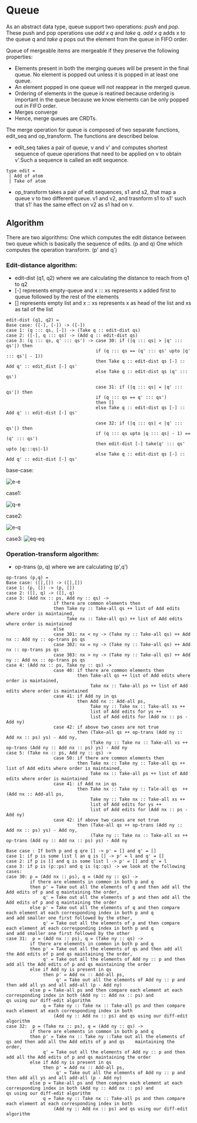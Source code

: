 # Queue 
As an abstract data type, queue support two operations: *_push_* and *_pop_*. These push and pop operations use *_add x q_* and 
*_take q_*. *_add x q_* adds x to the queue q and *_take q_* pops out the element from the queue in FIFO order. 

Queue of mergeable items are mergeable if they preserve the following properties:
* Elements present in both the merging queues will be present in the final queue. No element is popped out unless it is popped in at least one queue.
* An element popped in one queue will not reappear in the merged queue. 
* Ordering of elements in the queue is reatined because ordering is important in the queue because we know elements can be only popped out in FIFO order.
* Merges converge 
* Hence, merge queues are CRDTs.

The merge operation for queue is composed of two separate functions, edit_seq and op_transform. The functions are described below.
* edit_seq takes a pair of queue, v and v' and computes shortest sequence of queue operations that need to be applied on v to obtain v'.Such a sequence is called an edit sequence.
```
type edit =
 | Add of atom
 | Take of atom
 ```
* op_transform takes a pair of edit sequences, s1 and s2, that map a queue v to two different queue. v1 and v2, and trasnform s1 to s1' such that s1' has the same effect on v2 as s1 had on v.

## Algorithm 
There are two algorithms:
One which computes the edit distance between two queue which is basically the sequence of edits. (p and q)
One which computes the operation transform. (p' and q')

### Edit-distance algorithm:
* edit-dist (q1, q2) where we are calculating the distance to reach from q1 to q2
* [-] represents empty-queue and x ::: xs represents x added first to queue followed by the rest of the elements
* [] represents empty list and x :: xs represents x as head of the list and xs as tail of the list
```
edit-dist (q1, q2) =
Base case: ([-], [-]) -> ([-])
case 1: (q ::: qs, [-]) -> (Take q :: edit-dist qs)
case 2: ([-], q ::: qs) -> (Add q :: edit-dist qs) 
case 3: (q ::: qs, q' ::: qs') -> case 30: if (|q ::: qs| > |q' ::: qs'|) then
                                  if (q ::: qs == (q' ::: qs' upto |q' ::: qs'| - 1))
                                  then Take q :: edit-dist qs [-] :: Add q' :: edit_dist [-] qs'
                                  else Take q :: edit-dist qs (q' ::: qs')
                                  
                                  case 31: if (|q ::: qs| = |q' ::: qs'|) then
                                  if (q ::: qs == q' ::: qs') 
                                  then []
                                  else Take q :: edit-dist qs [-] :: Add q' :: edit-dist [-] qs'
                                  
                                  case 32: if (|q ::: qs| < |q' ::: qs'|) then 
                                  if (q ::: qs upto |q ::: qs| - 1) == (q' ::: qs')
                                  then edit-dist [-] take(q' ::: qs' upto |q:::qs|-1)
                                  else Take q :: edit-dist qs [-] :: Add q' :: edit-dist [-] qs'

```
base-case:

![e-e](https://github.com/priyas13/ocaml-irmin/blob/master/queue/e-e.png)

case1: 

![q-e](https://github.com/priyas13/ocaml-irmin/blob/master/queue/q-e.png)

case2: 

![e-q](https://github.com/priyas13/ocaml-irmin/blob/master/queue/q-e.png)

case3:
![eq-eq](https://github.com/priyas13/ocaml-irmin/blob/master/queue/eq-eq.png)

### Operation-transform algorithm:
* op-trans (p, q) where we are calculating (p',q')
```
op-trans (p,q) =
Base case: ([],[]) -> ([],[])
case 1: (p, []) -> (p, [])
case 2: ([], q) -> ([], q)
case 3: (Add nx :: ps, Add ny :: qs) -> 
                  if there are common elements then 
                  then Take ny :: Take-all qs ++ list of Add edits where order is maintained,
                       Take nx :: Take-all qs) ++ list of Add edits where order is maintained
                  else 
                  case 301: nx < ny -> (Take ny :: Take-all qs) ++ Add nx :: Add ny :: op-trans ps qs
                  case 302: nx = ny -> (Take ny :: Take-all qs) ++ Add nx :: op-trans ps qs
                  case 303: nx > ny -> (Take ny :: Take-all qs) ++ Add ny :: Add nx :: op-trans ps qs
case 4: (Add nx :: ps, Take ny :: qs) ->
                  case 40: if there are common elements then
                           then Take-all qs ++ list of Add edits where order is maintained,
                                Take nx :: Take-all ps ++ list of Add edits where order is maintained
                  case 41: if Add ny in qs 
                           then Add nx :: Add-all ps,
                                Take ny :: Take nx :: Take-all xs ++ 
                                list of Add edits for ys ++ 
                                list of Add edits for (Add nx :: ps - Add ny) 
                  case 42: if above two cases are not true 
                           then (Take-all qs ++ op-trans (Add ny :: Add nx :: ps) ys) - Add ny,
                                (Take ny :: Take nx :: Take-all xs ++ op-trans (Add ny :: Add nx :: ps) ys) - Add ny
case 5: (Take nx :: ps, Add ny :: qs) -> 
                  case 50: if there are common elements then
                           then Take nx :: Take ny :: Take-all qs ++ list of Add edits where order is maintained,
                                Take nx :: Take-all ps ++ list of Add edits where order is maintained
                  case 41: if Add nx in qs 
                           then Take nx :: Take ny :: Tale-all qs  ++ (Add nx :: Add-all ps,
                                Take ny :: Take nx :: Take-all xs ++ 
                                list of Add edits for ys ++ 
                                list of Add edits for (Add nx :: ps - Add ny) 
                  case 42: if above two cases are not true 
                           then (Take-all qs ++ op-trans (Add ny :: Add nx :: ps) ys) - Add ny,
                                (Take ny :: Take nx :: Take-all xs ++ op-trans (Add ny :: Add nx :: ps) ys) - Add ny
```
```  
Base case : If both p and q qre [] -> p' = [] and q' = []
case 1: if p is some list l an q is [] -> p' = l and q' = []
case 2: if p is [] and q is some list l -> p' = [] and q' = l
case 3: if p is (p::ps) and q is (q::qs) -> we look at the following cases:
case 30: p = (Add nx :: ps), q = (Add ny :: qs) -> 
         if there are elements in common in both p and q 
         then p' = Take out all the elements of q and then add all the Add edits of p and q maintaining the order,
              q' = Take out all the elements of p and then add all the Add edits of p and q maintaining the order
         else p' = Take out all the elements of q and then compare each element at each corresponding index in both p and q                    and add smaller one first followed by the other,
              q' = Take out all the elements of p and then compare each element at each corresponding index in both p and q                    and add smaller one first followed by the other
case 31:  p = (Add nx :: ps), q = (Take ny :: qs) -> 
         if there are elements in common in both p and q 
         then p' = Take out all the elements of qs and then add all the Add edits of p and qs maintaining the order,
              q' = Take out all the elements of Add ny :: p and then add all the Add edits of p and qs maintaining the order
         else if Add ny is present in qs
              then p' = Add nx :: Add-all ps,
                   q' = Take out all the elements of Add ny :: p and then add all ys and all add-all (p - Add ny)
         else p = Take-all ps and then compare each element at each corresponding index in both (Add ny :: Add nx :: ps) and                   qs using our diff-edit algorithm 
              q = Take ny :: Take nx :: Take-all ps and then compare each element at each corresponding index in both 
                  (Add ny :: Add nx :: ps) and qs using our diff-edit algorithm
case 32:  p = (Take nx :: ps), q = (Add ny :: qs) -> 
         if there are elements in common in both p and q 
         then p' = Take nx :: Take ny ::Take out all the elements of qs and then add all the Add edits of p and qs    maintaining the order,
              q' = Take out all the elements of Add ny :: p and then add all the Add edits of p and qs maintaining the order
         else if Add ny is present in qs
              then p' = Add nx :: Add-all ps,
                   q' = Take out all the elements of Add ny :: p and then add all ys and all add-all (p - Add ny)
         else p = Take-all ps and then compare each element at each corresponding index in both (Add ny :: Add nx :: ps) and                   qs using our diff-edit algorithm 
              q = Take ny :: Take nx :: Take-all ps and then compare each element at each corresponding index in both 
                  (Add ny :: Add nx :: ps) and qs using our diff-edit algorithm
         
```        


